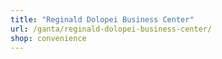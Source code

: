 ```yaml
---
title: "Reginald Dolopei Business Center"
url: /ganta/reginald-dolopei-business-center/
shop: convenience
---
```

